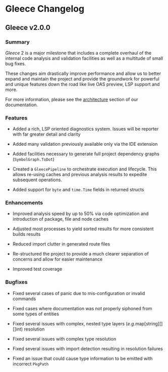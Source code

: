 # Gleece Changelog

## Gleece v2.0.0

### Summary

*Gleece* 2 is a major milestone that includes a complete overhaul of the internal code analysis and validation facilities
as well as a multitude of small bug fixes.

These changes aim drastically improve performance and allow us to better expand and maintain the project and provide the groundwork for powerful and unique features down the road like live OAS preview, LSP support and more.

For more information, please see the [architecture](https://docs.gleece.dev/docs/about/architecture) section of our documentation.

### Features

* Added a rich, LSP oriented diagnostics system. Issues will be reporter with far greater detail and clarity

* Added many validation previously available only via the IDE extension

* Added facilities necessary to generate full project dependency graphs (`SymbolGraph.ToDot`)

* Created a `GleecePipeline` to orchestrate execution and lifecycle.
	  This allows re-using caches and previous analysis results to expedite subsequent operations.

* Added support for `byte` and `time.Time` fields in returned structs

### Enhancements

* Improved analysis speed by up to 50% via code optimization and introduction of package, file and node caches

* Adjusted most processes to yield sorted results for more consistent builds results

* Reduced import clutter in generated route files

* Re-structured the project to provide a much clearer separation of concerns and allow for easier maintenance

* Improved test coverage

### Bugfixes 
* Fixed several cases of panic due to mis-configuration or invalid commands

* Fixed cases where documentation was not properly siphoned from some types of entities

* Fixed several issues with complex, nested type layers (*e.g*.map[string][][]int) resolution

* Fixed several issues with complex type resolution

* Fixed several issues with import detection resulting in resolution failures

* Fixed an issue that could cause type information to be emitted with incorrect `PkgPath`
